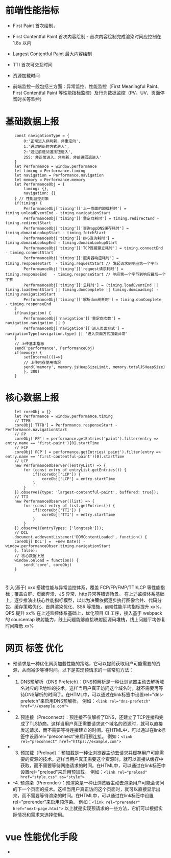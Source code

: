 # 前端性能指标
 - First Paint   首次绘制，
 - First Contentful Paint 首次内容绘制 - 首次内容绘制完成渲染时间应控制在 1.8s 以内
 - Largest Contentful Paint 最大内容绘制 
 - TTI 首次可交互时间
 - 资源加载时间

  - 前端监控一般包括三方面：异常监控、性能监控（First Meaningful Paint、First Contentful Paint 等性能指标监控）及行为数据监控（PV、UV、页面停留时长等监控）
 
# 基础数据上报
        const navigationType = {
            0:'正常进入非刷新，非重定向',
            1:'通过刷新的方式进入',
            2:'通过前进回退按钮进入',
            255:'非正常进入，非刷新，非前进回退进入'
        }
        let Performance = window.performance
        let timing = Performance.timing
        let navigation = Performance.navigation
        let memory = Performance.memory
        let PerformanceObj = {
            timing: {},
            navigation: {}
        } // 性能监控对象
        if(timing) {
            PerformanceObj['timing']['上一页面的卸载耗时'] = timing.unloadEventEnd - timing.navigationStart
            PerformanceObj['timing']['重定向耗时'] = timing.redirectEnd - timing.redirectStart
            PerformanceObj['timing']['查询appDNS缓存耗时'] = timing.domainLookupStart - timing.fetchStart
            PerformanceObj['timing']['DNS查询耗时'] = timing.domainLookupEnd - timing.domainLookupStart
            PerformanceObj['timing']['TCP连接建立耗时'] = timing.connectEnd - timing.connectStart
            PerformanceObj['timing']['服务器响应耗时'] = timing.responseStart  - timing.requestStart // 发起请求到响应第一个字节
            PerformanceObj['timing']['request请求耗时'] = timing.responseEnd   - timing.responseStart // 响应第一个字节到响应最后一个字节
            PerformanceObj['timing']['总耗时'] = (timing.loadEventEnd || timing.loadEventStart || timing.domComplete || timing.domLoading) - timing.navigationStart
            PerformanceObj['timing']['解析dom树耗时'] = timing.domComplete  - timing.responseEnd
        }
        if(navigation) {
            PerformanceObj['navigation']['重定向次数'] = navigation.navigation || 0
            PerformanceObj['navigation']['进入页面方式'] = navigationType[navigation.type] || '进入页面方式加载异常'
        }
        // 上传基本指标
        send('performance', PerformanceObj)
        if(memory) {
            setInterval(()=>{
            // 上传内存使用情况
            send('memory', memory.jsHeapSizeLimit, memory.totalJSHeapSize)
            }, 300)
        }

# 核心数据上报
        let coreObj = {}
        let Performance = window.performance.timing
        // TTFB
        coreObj['TTFB'] = Performance.responseStart - Performance.navigationStart
        // FP
        coreObj['FP'] = performance.getEntries('paint').filter(entry => entry.name == 'first-paint')[0].startTime
        // FCP
        coreObj['FCP'] = performance.getEntries('paint').filter(entry => entry.name == 'first-contentful-paint')[0].startTime
        // LCP
        new PerformanceObserver((entryList) => { 
            for (const entry of entryList.getEntries()) { 
                if(!coreObj['LCP']) {
                    coreObj['LCP'] = entry.startTime
                }
            } 
        }).observe({type: 'largest-contentful-paint', buffered: true});
        // TTI
        new PerformanceObserver((list) => { 
            for (const entry of list.getEntries()) { 
                if(!coreObj['TTI']) {
                    coreObj['TTI'] = entry.startTime
                }  
            } 
        }).observe({entryTypes: ['longtask']});
        // DCL
        document.addeventListener('DOMContentLoaded', function() { 
        coreObj['DCL'] =  +new Date() - window.performanceObser.timing.navigationStart 
        }, false);
        // 核心数据上报
        window.onload = function() {
            send('core', coreObj)
        }
# 
引入(基于) xxx 搭建性能与异常监控体系，覆盖 FCP/FP/FMP/TTI/LCP 等性能指标；覆盖白屏、页面奔溃、JS 异常、http异常等错误场景。
在上述监控体系基础上，逐步推演出核心性能指标模型，以此为决策依据逐步执行图像合并、代码分包、缓存策略优化、首屏渲染优化、SSR 等措施，前端性能平均指标提升 xx%，QPS 提升 xx%
在上述监控体系基础上，优化项目 CI 工序，接入基于 webpack 的 sourcemap 映射能力，线上问题能够直接映射回源码堆栈，线上问题平均修复时间降低 xx%

# 网页 标签 优化
- 预请求是一种优化网页加载性能的策略，它可以提前获取用户可能需要的资源，从而减少等待时间。以下是实现预请求的一些常见方法：
- 1. DNS预解析（DNS Prefetch）：DNS预解析是一种让浏览器主动去解析域名对应的IP地址的技术。这样当用户真正访问这个域名时，就不需要再等待DNS解析的时间了。在HTML中，可以通过在link标签中设置rel="dns-prefetch"来启用DNS预解析。
   例如：`<link rel="dns-prefetch" href="//example.com">`
- 2. 预连接（Preconnect）：预连接不仅解析了DNS，还建立了TCP连接和完成了TLS协商。这样当用户真正需要请求这个域名的资源时，就可以直接发送请求，而不需要等待连接建立的时间。在HTML中，可以通过在link标签中设置rel="preconnect"来启用预连接。
   例如：`<link rel="preconnect" href="https://example.com">`
- 3. 预加载（Preload）：预加载是一种让浏览器主动去请求并缓存用户可能需要的资源的技术。这样当用户真正需要这个资源时，就可以直接从缓存中获取，而不需要等待网络请求的时间。在HTML中，可以通过在link标签中设置rel="preload"来启用预加载。
   例如：`<link rel="preload" href="style.css" as="style">`
- -4. 预渲染（Prerender）：预渲染是一种让浏览器主动去渲染用户可能会访问的下一个页面的技术。这样当用户真正访问这个页面时，就可以直接显示出来，而不需要等待渲染的时间。在HTML中，可以通过在link标签中设置rel="prerender"来启用预渲染。
   例如：`<link rel="prerender" href="next-page.html">`
以上就是实现预请求的一些方法，它们可以根据实际情况和需求来选择使用。

# vue 性能优化手段
 - 